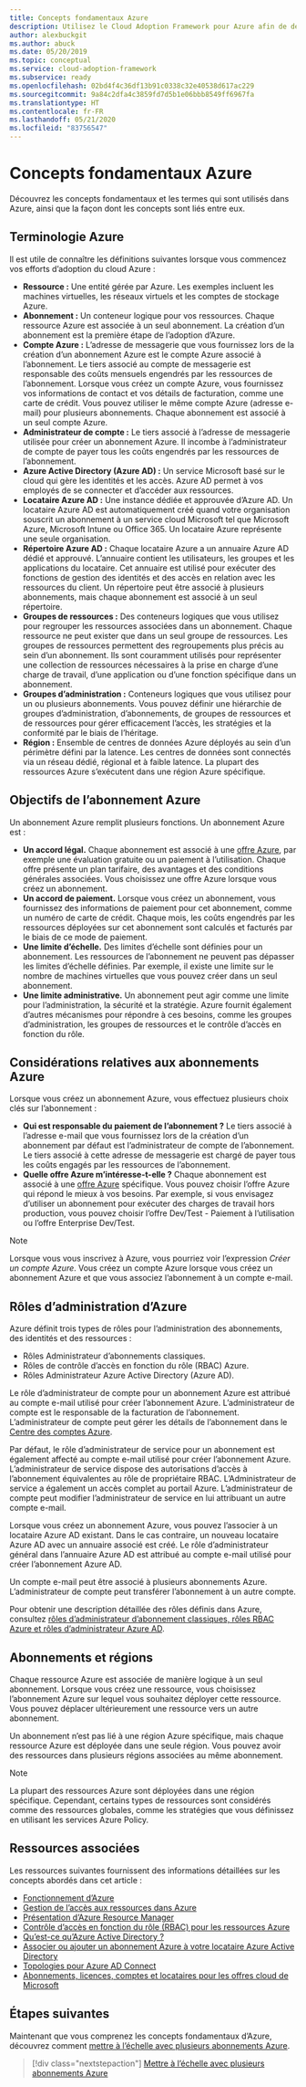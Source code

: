 ```yaml
---
title: Concepts fondamentaux Azure
description: Utilisez le Cloud Adoption Framework pour Azure afin de découvrir les concepts fondamentaux et les termes utilisés dans Azure. Vous découvrirez également la façon dont les concepts sont liés les uns aux autres.
author: alexbuckgit
ms.author: abuck
ms.date: 05/20/2019
ms.topic: conceptual
ms.service: cloud-adoption-framework
ms.subservice: ready
ms.openlocfilehash: 02bd4f4c36df13b91c0338c32e40538d617ac229
ms.sourcegitcommit: 9a84c2dfa4c3859fd7d5b1e06bbb8549ff6967fa
ms.translationtype: HT
ms.contentlocale: fr-FR
ms.lasthandoff: 05/21/2020
ms.locfileid: "83756547"
---
```

# <a name="azure-fundamental-concepts"></a>Concepts fondamentaux Azure

Découvrez les concepts fondamentaux et les termes qui sont utilisés dans Azure, ainsi que la façon dont les concepts sont liés entre eux.

## <a name="azure-terminology"></a>Terminologie Azure

Il est utile de connaître les définitions suivantes lorsque vous commencez vos efforts d’adoption du cloud Azure :

- **Ressource :** Une entité gérée par Azure. Les exemples incluent les machines virtuelles, les réseaux virtuels et les comptes de stockage Azure.
- **Abonnement :** Un conteneur logique pour vos ressources. Chaque ressource Azure est associée à un seul abonnement. La création d’un abonnement est la première étape de l’adoption d’Azure.
- **Compte Azure :** L’adresse de messagerie que vous fournissez lors de la création d’un abonnement Azure est le compte Azure associé à l’abonnement. Le tiers associé au compte de messagerie est responsable des coûts mensuels engendrés par les ressources de l’abonnement. Lorsque vous créez un compte Azure, vous fournissez vos informations de contact et vos détails de facturation, comme une carte de crédit. Vous pouvez utiliser le même compte Azure (adresse e-mail) pour plusieurs abonnements. Chaque abonnement est associé à un seul compte Azure.
- **Administrateur de compte :** Le tiers associé à l’adresse de messagerie utilisée pour créer un abonnement Azure. Il incombe à l’administrateur de compte de payer tous les coûts engendrés par les ressources de l’abonnement.
- **Azure Active Directory (Azure AD) :** Un service Microsoft basé sur le cloud qui gère les identités et les accès. Azure AD permet à vos employés de se connecter et d’accéder aux ressources.
- **Locataire Azure AD :** Une instance dédiée et approuvée d’Azure AD. Un locataire Azure AD est automatiquement créé quand votre organisation souscrit un abonnement à un service cloud Microsoft tel que Microsoft Azure, Microsoft Intune ou Office 365. Un locataire Azure représente une seule organisation.
- **Répertoire Azure AD :** Chaque locataire Azure a un annuaire Azure AD dédié et approuvé. L’annuaire contient les utilisateurs, les groupes et les applications du locataire. Cet annuaire est utilisé pour exécuter des fonctions de gestion des identités et des accès en relation avec les ressources du client. Un répertoire peut être associé à plusieurs abonnements, mais chaque abonnement est associé à un seul répertoire.
- **Groupes de ressources :** Des conteneurs logiques que vous utilisez pour regrouper les ressources associées dans un abonnement. Chaque ressource ne peut exister que dans un seul groupe de ressources. Les groupes de ressources permettent des regroupements plus précis au sein d’un abonnement. Ils sont couramment utilisés pour représenter une collection de ressources nécessaires à la prise en charge d’une charge de travail, d’une application ou d’une fonction spécifique dans un abonnement.
- **Groupes d’administration :** Conteneurs logiques que vous utilisez pour un ou plusieurs abonnements. Vous pouvez définir une hiérarchie de groupes d’administration, d’abonnements, de groupes de ressources et de ressources pour gérer efficacement l’accès, les stratégies et la conformité par le biais de l’héritage.
- **Région :** Ensemble de centres de données Azure déployés au sein d’un périmètre défini par la latence. Les centres de données sont connectés via un réseau dédié, régional et à faible latence. La plupart des ressources Azure s’exécutent dans une région Azure spécifique.

## <a name="azure-subscription-purposes"></a>Objectifs de l’abonnement Azure

Un abonnement Azure remplit plusieurs fonctions. Un abonnement Azure est :

- **Un accord légal.** Chaque abonnement est associé à une [offre Azure](https://azure.microsoft.com/support/legal/offer-details), par exemple une évaluation gratuite ou un paiement à l’utilisation. Chaque offre présente un plan tarifaire, des avantages et des conditions générales associées. Vous choisissez une offre Azure lorsque vous créez un abonnement.
- **Un accord de paiement.** Lorsque vous créez un abonnement, vous fournissez des informations de paiement pour cet abonnement, comme un numéro de carte de crédit. Chaque mois, les coûts engendrés par les ressources déployées sur cet abonnement sont calculés et facturés par le biais de ce mode de paiement.
- **Une limite d’échelle.** Des limites d’échelle sont définies pour un abonnement. Les ressources de l’abonnement ne peuvent pas dépasser les limites d’échelle définies. Par exemple, il existe une limite sur le nombre de machines virtuelles que vous pouvez créer dans un seul abonnement.
- **Une limite administrative.** Un abonnement peut agir comme une limite pour l’administration, la sécurité et la stratégie. Azure fournit également d’autres mécanismes pour répondre à ces besoins, comme les groupes d’administration, les groupes de ressources et le contrôle d’accès en fonction du rôle.

## <a name="azure-subscription-considerations"></a>Considérations relatives aux abonnements Azure

Lorsque vous créez un abonnement Azure, vous effectuez plusieurs choix clés sur l’abonnement :

- **Qui est responsable du paiement de l’abonnement ?** Le tiers associé à l’adresse e-mail que vous fournissez lors de la création d’un abonnement par défaut est l’administrateur de compte de l’abonnement. Le tiers associé à cette adresse de messagerie est chargé de payer tous les coûts engagés par les ressources de l’abonnement.
- **Quelle offre Azure m’intéresse-t-elle ?** Chaque abonnement est associé à une [offre Azure](https://azure.microsoft.com/support/legal/offer-details) spécifique. Vous pouvez choisir l’offre Azure qui répond le mieux à vos besoins. Par exemple, si vous envisagez d’utiliser un abonnement pour exécuter des charges de travail hors production, vous pouvez choisir l’offre Dev/Test - Paiement à l’utilisation ou l’offre Enterprise Dev/Test.

> [!NOTE]
> Lorsque vous vous inscrivez à Azure, vous pourriez voir l’expression _Créer un compte Azure_. Vous créez un compte Azure lorsque vous créez un abonnement Azure et que vous associez l’abonnement à un compte e-mail.

## <a name="azure-administrative-roles"></a>Rôles d’administration d’Azure

Azure définit trois types de rôles pour l’administration des abonnements, des identités et des ressources :

- Rôles Administrateur d’abonnements classiques.
- Rôles de contrôle d’accès en fonction du rôle (RBAC) Azure.
- Rôles Administrateur Azure Active Directory (Azure AD).

Le rôle d’administrateur de compte pour un abonnement Azure est attribué au compte e-mail utilisé pour créer l’abonnement Azure. L’administrateur de compte est le responsable de la facturation de l’abonnement. L’administrateur de compte peut gérer les détails de l’abonnement dans le [Centre des comptes Azure](https://account.azure.com/subscriptions).

Par défaut, le rôle d’administrateur de service pour un abonnement est également affecté au compte e-mail utilisé pour créer l’abonnement Azure. L’administrateur de service dispose des autorisations d’accès à l’abonnement équivalentes au rôle de propriétaire RBAC. L’Administrateur de service a également un accès complet au portail Azure. L’administrateur de compte peut modifier l’administrateur de service en lui attribuant un autre compte e-mail.

Lorsque vous créez un abonnement Azure, vous pouvez l’associer à un locataire Azure AD existant. Dans le cas contraire, un nouveau locataire Azure AD avec un annuaire associé est créé. Le rôle d’administrateur général dans l’annuaire Azure AD est attribué au compte e-mail utilisé pour créer l’abonnement Azure AD.

Un compte e-mail peut être associé à plusieurs abonnements Azure. L’administrateur de compte peut transférer l’abonnement à un autre compte.

Pour obtenir une description détaillée des rôles définis dans Azure, consultez [rôles d’administrateur d’abonnement classiques, rôles RBAC Azure et rôles d’administrateur Azure AD](https://docs.microsoft.com/azure/role-based-access-control/rbac-and-directory-admin-roles).

## <a name="subscriptions-and-regions"></a>Abonnements et régions

Chaque ressource Azure est associée de manière logique à un seul abonnement. Lorsque vous créez une ressource, vous choisissez l’abonnement Azure sur lequel vous souhaitez déployer cette ressource. Vous pouvez déplacer ultérieurement une ressource vers un autre abonnement.

Un abonnement n’est pas lié à une région Azure spécifique, mais chaque ressource Azure est déployée dans une seule région. Vous pouvez avoir des ressources dans plusieurs régions associées au même abonnement.

> [!NOTE]
> La plupart des ressources Azure sont déployées dans une région spécifique. Cependant, certains types de ressources sont considérés comme des ressources globales, comme les stratégies que vous définissez en utilisant les services Azure Policy.

## <a name="related-resources"></a>Ressources associées

Les ressources suivantes fournissent des informations détaillées sur les concepts abordés dans cet article :

- [Fonctionnement d’Azure](../../get-started/what-is-azure.md)
- [Gestion de l’accès aux ressources dans Azure](../../govern/resource-consistency/resource-access-management.md)
- [Présentation d’Azure Resource Manager](https://docs.microsoft.com/azure/azure-resource-manager/management/overview)
- [Contrôle d’accès en fonction du rôle (RBAC) pour les ressources Azure](https://docs.microsoft.com/azure/role-based-access-control/overview)
- [Qu’est-ce qu’Azure Active Directory ?](https://docs.microsoft.com/azure/active-directory/fundamentals/active-directory-whatis)
- [Associer ou ajouter un abonnement Azure à votre locataire Azure Active Directory](https://docs.microsoft.com/azure/active-directory/fundamentals/active-directory-how-subscriptions-associated-directory)
- [Topologies pour Azure AD Connect](https://docs.microsoft.com/azure/active-directory/hybrid/plan-connect-topologies)
- [Abonnements, licences, comptes et locataires pour les offres cloud de Microsoft](https://docs.microsoft.com/office365/enterprise/subscriptions-licenses-accounts-and-tenants-for-microsoft-cloud-offerings)

## <a name="next-steps"></a>Étapes suivantes

Maintenant que vous comprenez les concepts fondamentaux d’Azure, découvrez comment [mettre à l’échelle avec plusieurs abonnements Azure](../azure-best-practices/scale-subscriptions.md).

> [!div class="nextstepaction"]
> [Mettre à l’échelle avec plusieurs abonnements Azure](../azure-best-practices/scale-subscriptions.md)
